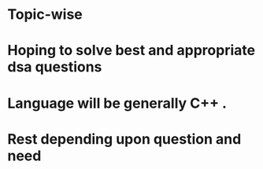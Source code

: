 # Topic-wise
# Hoping to solve best and appropriate dsa questions 
# Language will be generally C++ . 
# Rest depending upon question and need
